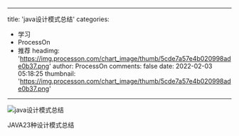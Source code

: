 
---
title: 'java设计模式总结'
categories: 
 - 学习
 - ProcessOn
 - 推荐
headimg: 'https://img.processon.com/chart_image/thumb/5cde7a57e4b020998ade0b37.png'
author: ProcessOn
comments: false
date: 2022-02-03 05:18:25
thumbnail: 'https://img.processon.com/chart_image/thumb/5cde7a57e4b020998ade0b37.png'
---

<div>   
<img class="thumb" alt="java设计模式总结" src="https://img.processon.com/chart_image/thumb/5cde7a57e4b020998ade0b37.png" referrerpolicy="no-referrer">
<p>JAVA23种设计模式总结</p>  
</div>
            